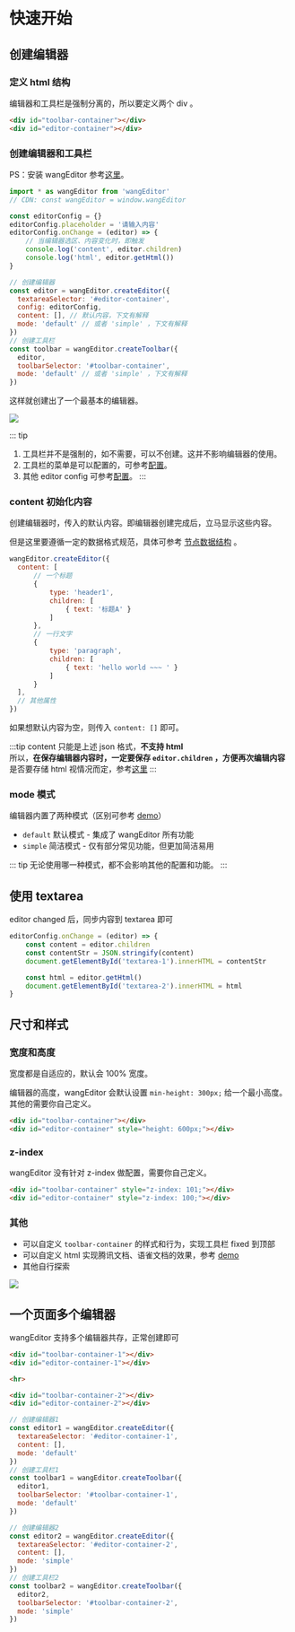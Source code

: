 # 快速开始

## 创建编辑器

### 定义 html 结构

编辑器和工具栏是强制分离的，所以要定义两个 div 。

```html
<div id="toolbar-container"></div>
<div id="editor-container"></div>
```

### 创建编辑器和工具栏

PS：安装 wangEditor 参考[这里](/guide/installation.html)。

```js
import * as wangEditor from 'wangEditor'
// CDN: const wangEditor = window.wangEditor

const editorConfig = {}
editorConfig.placeholder = '请输入内容'
editorConfig.onChange = (editor) => {
    // 当编辑器选区、内容变化时，即触发
    console.log('content', editor.children)
    console.log('html', editor.getHtml())
}

// 创建编辑器
const editor = wangEditor.createEditor({
  textareaSelector: '#editor-container',
  config: editorConfig,
  content: [], // 默认内容，下文有解释
  mode: 'default' // 或者 'simple' ，下文有解释
})
// 创建工具栏
const toolbar = wangEditor.createToolbar({
  editor,
  toolbarSelector: '#toolbar-container',
  mode: 'default' // 或者 'simple' ，下文有解释
})
```

这样就创建出了一个最基本的编辑器。

![](/image/editor.png)

::: tip
1. 工具栏并不是强制的，如不需要，可以不创建。这并不影响编辑器的使用。
2. 工具栏的菜单是可以配置的，可参考[配置](/guide/toolbar-config.html)。
3. 其他 editor config 可参考[配置](/guide/editor-config.html)。
:::

### content 初始化内容

创建编辑器时，传入的默认内容。即编辑器创建完成后，立马显示这些内容。

但是这里要遵循一定的数据格式规范，具体可参考 [节点数据结构](/guide/node-define.html) 。

```js
wangEditor.createEditor({
  content: [
      // 一个标题
      {
          type: 'header1',
          children: [
              { text: '标题A' }
          ]
      },
      // 一行文字
      {
          type: 'paragraph',
          children: [
              { text: 'hello world ~~~ ' }
          ]
      }
  ],
  // 其他属性
})
```

如果想默认内容为空，则传入 `content: []` 即可。

:::tip
content 只能是上述 json 格式，**不支持 html**<br>
所以，**在保存编辑器内容时，一定要保存 `editor.children` ，方便再次编辑内容**<br>
是否要存储 html 视情况而定，参考[这里](/guide/display.html)
:::

### mode 模式

编辑器内置了两种模式（区别可参考 [demo](/demo.html)）
- `default` 默认模式 - 集成了 wangEditor 所有功能
- `simple` 简洁模式 - 仅有部分常见功能，但更加简洁易用

::: tip
无论使用哪一种模式，都不会影响其他的配置和功能。
:::

## 使用 textarea

editor changed 后，同步内容到 textarea 即可

```js
editorConfig.onChange = (editor) => {
    const content = editor.children
    const contentStr = JSON.stringify(content)
    document.getElementById('textarea-1').innerHTML = contentStr

    const html = editor.getHtml()
    document.getElementById('textarea-2').innerHTML = html
}
```

## 尺寸和样式

### 宽度和高度

宽度都是自适应的，默认会 100% 宽度。

编辑器的高度，wangEditor 会默认设置 `min-height: 300px;` 给一个最小高度。其他的需要你自己定义。

```html
<div id="toolbar-container"></div>
<div id="editor-container" style="height: 600px;"></div>
```

### z-index

wangEditor 没有针对 z-index 做配置，需要你自己定义。

```html
<div id="toolbar-container" style="z-index: 101;"></div>
<div id="editor-container" style="z-index: 100;"></div>
```

### 其他

- 可以自定义 `toolbar-container` 的样式和行为，实现工具栏 fixed 到顶部
- 可以自定义 html 实现腾讯文档、语雀文档的效果，参考 [demo](/demo.html)
- 其他自行探索

![](/image/yuque.png)

## 一个页面多个编辑器

wangEditor 支持多个编辑器共存，正常创建即可

```html
<div id="toolbar-container-1"></div>
<div id="editor-container-1"></div>

<hr>

<div id="toolbar-container-2"></div>
<div id="editor-container-2"></div>
```

```js
// 创建编辑器1
const editor1 = wangEditor.createEditor({
  textareaSelector: '#editor-container-1',
  content: [],
  mode: 'default'
})
// 创建工具栏1
const toolbar1 = wangEditor.createToolbar({
  editor1,
  toolbarSelector: '#toolbar-container-1',
  mode: 'default'
})

// 创建编辑器2
const editor2 = wangEditor.createEditor({
  textareaSelector: '#editor-container-2',
  content: [],
  mode: 'simple'
})
// 创建工具栏2
const toolbar2 = wangEditor.createToolbar({
  editor2,
  toolbarSelector: '#toolbar-container-2',
  mode: 'simple'
})
```
